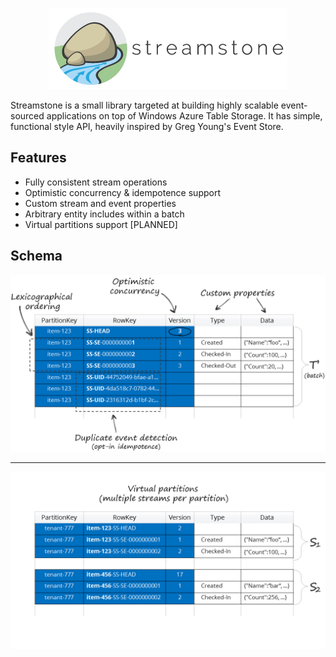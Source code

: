 <p align="center">
  <img src="https://github.com/yevhen-personal/test/blob/master/Logo.Compact.png?raw=true" alt="Streamstone's logo"/>
</p>

Streamstone is a small library targeted at building highly scalable event-sourced applications on top of Windows Azure Table Storage. It has simple, functional style API, heavily inspired by Greg Young's Event Store.

## Features

+ Fully consistent stream operations
+ Optimistic concurrency & idempotence support
+ Custom stream and event properties
+ Arbitrary entity includes within a batch
+ Virtual partitions support [PLANNED]

## Schema

<a href="https://raw.githubusercontent.com/yevhen-personal/test/master/Schema.png" target="_blank" title="Click to view full size"><img src="https://raw.githubusercontent.com/yevhen-personal/test/master/Schema.png" alt="Schema" tyle="max-width:100%;"/></a>

---

<a href="https://raw.githubusercontent.com/yevhen-personal/test/master/Schema2.png" target="_blank" title="Click to view full size"><img src="https://raw.githubusercontent.com/yevhen-personal/test/master/Schema2.png" alt="Schema for virtual partitions" tyle="max-width:100%;"/></a>
